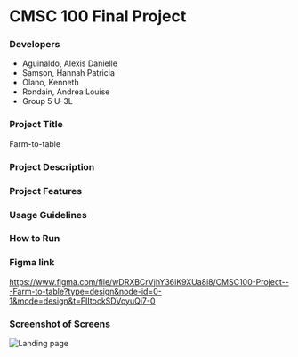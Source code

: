 # CMSC 100 Final Project

### Developers
- Aguinaldo, Alexis Danielle
- Samson, Hannah Patricia
- Olano, Kenneth
- Rondain, Andrea Louise
- Group 5 U-3L

### Project Title
Farm-to-table

### Project Description

### Project Features

### Usage Guidelines

### How to Run

### Figma link
https://www.figma.com/file/wDRXBCrVjhY36iK9XUa8i8/CMSC100-Project---Farm-to-table?type=design&node-id=0-1&mode=design&t=FIItockSDVoyuQi7-0

### Screenshot of Screens
![Landing page](client/src/assets/screenshot.png)
